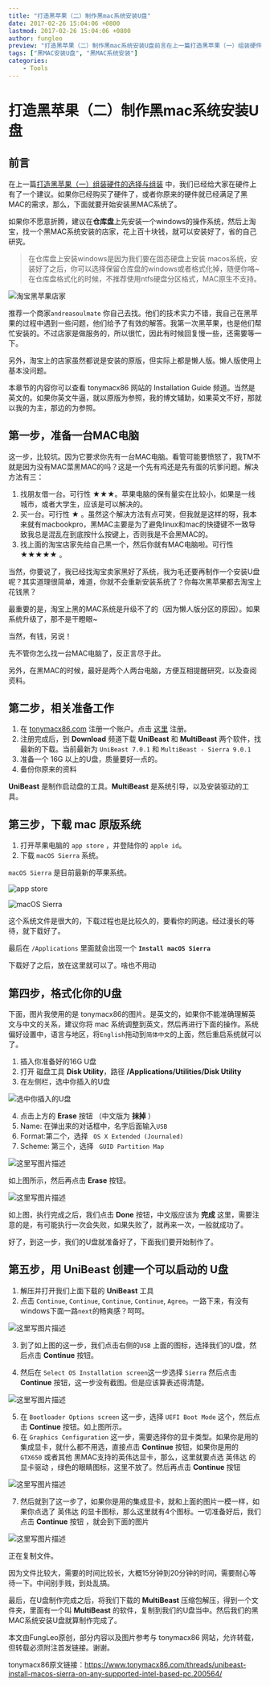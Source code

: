 ```yaml
---
title: "打造黑苹果（二）制作黑mac系统安装U盘"
date: 2017-02-26 15:04:06 +0800
lastmod: 2017-02-26 15:04:06 +0800
author: fungleo
preview: "打造黑苹果（二）制作黑mac系统安装U盘前言在上一篇打造黑苹果（一）组装硬件的选择与组装中，我们已经给大家在硬件上有了一个建议。如果你已经购买了硬件了，或者你原来的硬件就已经满足了黑MAC的需求，那么，下面就要开始安装黑MAC系统了。如果你不愿意折腾，建议在仓库盘上先安装一个windows的操作系统，然后上淘宝，找一个黑MAC系统安装的店家，花上百十块钱，就可以安装好了，省的自己研究。在仓库"
tags: ["黑MAC安装U盘", "黑MAC系统安装"]
categories:
    - Tools
---
```


# 打造黑苹果（二）制作黑mac系统安装U盘

## 前言

在上一篇[打造黑苹果（一）组装硬件的选择与组装](http://blog.csdn.net/FungLeo/article/details/57412461) 中，我们已经给大家在硬件上有了一个建议。如果你已经购买了硬件了，或者你原来的硬件就已经满足了黑MAC的需求，那么，下面就要开始安装黑MAC系统了。

如果你不愿意折腾，建议在**仓库盘**上先安装一个windows的操作系统，然后上淘宝，找一个黑MAC系统安装的店家，花上百十块钱，就可以安装好了，省的自己研究。

> 在仓库盘上安装windows是因为我们要在固态硬盘上安装 macos系统，安装好了之后，你可以选择保留仓库盘的windows或者格式化掉，随便你咯~在仓库盘格式化的时候，不推荐使用ntfs硬盘分区格式，MAC原生不支持。

![淘宝黑苹果店家](http://img.blog.csdn.net/20170226135516820?watermark/2/text/aHR0cDovL2Jsb2cuY3Nkbi5uZXQvRnVuZ0xlbw==/font/5a6L5L2T/fontsize/400/fill/I0JBQkFCMA==/dissolve/70/gravity/SouthEast)

推荐一个商家`andreasoulmate` 你自己去找。他们的技术实力不错，我自己在黑苹果的过程中遇到一些问题，他们给予了有效的解答。我第一次黑苹果，也是他们帮忙安装的。不过店家是做服务的，所以很忙，因此有时候回复慢一些，还需要等一下。

另外，淘宝上的店家虽然都说是安装的原版，但实际上都是懒人版。懒人版使用上基本没问题。

本章节的内容你可以查看 tonymacx86 网站的 Installation Guide 频道。当然是英文的。如果你英文牛逼，就以原版为参照，我的博文辅助，如果英文不好，那就以我的为主，那边的为参照。

## 第一步，准备一台MAC电脑

这一步，比较坑。因为它要求你先有一台MAC电脑。看管可能要愤怒了，我TM不就是因为没有MAC菜黑MAC的吗？这是一个先有鸡还是先有蛋的坑爹问题。解决方法有三：

1. 找朋友借一台。可行性 ★★★。苹果电脑的保有量实在比较小，如果是一线城市，或者大学生，应该是可以解决的。
2. 买一台。可行性 ★ 。虽然这个解决方法有点可笑，但我就是这样的呀，我本来就有macbookpro，黑MAC主要是为了避免linux和mac的快捷键不一致导致我总是混乱在到底按什么按键上，否则我是不会黑MAC的。
3. 找上面的淘宝店家先给自己黑一个，然后你就有MAC电脑啦。可行性 ★★★★★ 。

当然，你要说了，我已经找淘宝卖家黑好了系统，我为毛还要再制作一个安装U盘呢？其实道理很简单，难道，你就不会重新安装系统了？你每次黑苹果都去淘宝上花钱黑？

最重要的是，淘宝上黑的MAC系统是升级不了的（因为懒人版分区的原因）。如果系统升级了，那不是干瞪眼~

当然，有钱，另说！

先不管你怎么找一台MAC电脑了，反正言尽于此。

另外，在黑MAC的时候，最好是两个人两台电脑，方便互相提醒研究，以及查阅资料。

## 第二步，相关准备工作

1. 在 [tonymacx86.com](http://www.tonymacx86.com) 注册一个账户。点击 [这里](https://tonymacx86.com/login/login) 注册。
2. 注册完成后，到 **Download** 频道下载 **UniBeast** 和 **MultiBeast** 两个软件，找最新的下载。当前最新为 `UniBeast 7.0.1` 和 `MultiBeast - Sierra 9.0.1`
3. 准备一个 16G 以上的U盘，质量要好一点的。
4. 备份你原来的资料

**UniBeast** 是制作启动盘的工具。**MultiBeast** 是系统引导，以及安装驱动的工具。

## 第三步，下载 mac 原版系统

1. 打开苹果电脑的 `app store` ，并登陆你的 `apple id`。
2. 下载 `macOS Sierra` 系统。

`macOS Sierra` 是目前最新的苹果系统。

![app store](http://img.blog.csdn.net/20170226142422765?watermark/2/text/aHR0cDovL2Jsb2cuY3Nkbi5uZXQvRnVuZ0xlbw==/font/5a6L5L2T/fontsize/400/fill/I0JBQkFCMA==/dissolve/70/gravity/SouthEast)

![macOS Sierra](http://img.blog.csdn.net/20170226142607405?watermark/2/text/aHR0cDovL2Jsb2cuY3Nkbi5uZXQvRnVuZ0xlbw==/font/5a6L5L2T/fontsize/400/fill/I0JBQkFCMA==/dissolve/70/gravity/SouthEast)

这个系统文件是很大的，下载过程也是比较久的，要看你的网速。经过漫长的等待，就下载好了。

最后在 `/Applications` 里面就会出现一个 **`Install macOS Sierra`**

下载好了之后，放在这里就可以了。啥也不用动

## 第四步，格式化你的U盘

下面，图片我使用的是 tonymacx86的图片。是英文的，如果你不能准确理解英文与中文的关系，建议你将 mac 系统调整到英文，然后再进行下面的操作。系统偏好设置中，语言与地区，将`English`拖动到`简体中文`的上面，然后重启系统就可以了。

1. 插入你准备好的16G U盘
2. 打开 磁盘工具 **Disk Utility**，路径 **/Applications/Utilities/Disk Utility**
3. 在左侧栏，选中你插入的U盘

![选中你插入的U盘](http://img.blog.csdn.net/20170226143520905?watermark/2/text/aHR0cDovL2Jsb2cuY3Nkbi5uZXQvRnVuZ0xlbw==/font/5a6L5L2T/fontsize/400/fill/I0JBQkFCMA==/dissolve/70/gravity/SouthEast)

4. 点击上方的 **Erase** 按钮 （中文版为 **抹掉** ）
5. Name: 在弹出来的对话框中，名字后面输入`USB`
6. Format:第二个，选择 ` OS X Extended (Journaled)`
7. Scheme: 第三个，选择 ` GUID Partition Map`

![这里写图片描述](http://img.blog.csdn.net/20170226143840301?watermark/2/text/aHR0cDovL2Jsb2cuY3Nkbi5uZXQvRnVuZ0xlbw==/font/5a6L5L2T/fontsize/400/fill/I0JBQkFCMA==/dissolve/70/gravity/SouthEast)

如上图所示，然后再点击 **Erase** 按钮。

![这里写图片描述](http://img.blog.csdn.net/20170226144303291?watermark/2/text/aHR0cDovL2Jsb2cuY3Nkbi5uZXQvRnVuZ0xlbw==/font/5a6L5L2T/fontsize/400/fill/I0JBQkFCMA==/dissolve/70/gravity/SouthEast)

如上图，执行完成之后，我们点击 **Done** 按钮，中文版应该为 **完成**
这里，需要注意的是，有可能执行一次会失败，如果失败了，就再来一次，一般就成功了。

好了，到这一步，我们的U盘就准备好了，下面我们要开始制作了。

## 第五步，用 UniBeast 创建一个可以启动的 U盘

1. 解压并打开我们上面下载的 **UniBeast** 工具
2. 点击 `Continue`, `Continue`, `Continue`, `Continue`, `Agree`。一路下来，有没有windows下面一路`next`的畅爽感？呵呵。

![这里写图片描述](http://img.blog.csdn.net/20170226144854440?watermark/2/text/aHR0cDovL2Jsb2cuY3Nkbi5uZXQvRnVuZ0xlbw==/font/5a6L5L2T/fontsize/400/fill/I0JBQkFCMA==/dissolve/70/gravity/SouthEast)

3. 到了如上图的这一步，我们点击右侧的`USB` 上面的图标，选择我们的U盘，然后点击 **Continue** 按钮。

4. 然后在 `Select OS Installation screen`这一步选择 `Sierra` 然后点击  **Continue** 按钮，这一步没有截图。但是应该算表述得清楚。

![这里写图片描述](http://img.blog.csdn.net/20170226144826633?watermark/2/text/aHR0cDovL2Jsb2cuY3Nkbi5uZXQvRnVuZ0xlbw==/font/5a6L5L2T/fontsize/400/fill/I0JBQkFCMA==/dissolve/70/gravity/SouthEast)

5. 在 `Bootloader Options screen` 这一步，选择 `UEFI Boot Mode` 这个，然后点击  **Continue** 按钮。如上图所示。
6. 在 `Graphics Configuration` 这一步，需要选择你的显卡类型。如果你是用的集成显卡，就什么都不用选，直接点击 **Continue** 按钮，如果你是用的 `GTX650` 或者其他 黑MAC支持的英伟达显卡，那么，这里就要点选 英伟达 的显卡驱动 ，绿色的眼睛图标，这里不放了。然后再点击 **Continue** 按钮

![这里写图片描述](http://img.blog.csdn.net/20170226145603076?watermark/2/text/aHR0cDovL2Jsb2cuY3Nkbi5uZXQvRnVuZ0xlbw==/font/5a6L5L2T/fontsize/400/fill/I0JBQkFCMA==/dissolve/70/gravity/SouthEast)

7. 然后就到了这一步了，如果你是用的集成显卡，就和上面的图片一模一样，如果你点选了 英伟达 的显卡图标，那么这里就有4个图标。一切准备好后，我们点击  **Continue** 按钮 ，就会到下面的图片

![这里写图片描述](http://img.blog.csdn.net/20170226145807688?watermark/2/text/aHR0cDovL2Jsb2cuY3Nkbi5uZXQvRnVuZ0xlbw==/font/5a6L5L2T/fontsize/400/fill/I0JBQkFCMA==/dissolve/70/gravity/SouthEast)

正在复制文件。

因为文件比较大，需要的时间比较长，大概15分钟到20分钟的时间，需要耐心等待一下。中间别手贱，到处乱搞。

最后，在U盘制作完成之后，将我们下载的 **MultiBeast** 压缩包解压，得到一个文件夹，里面有一个叫 **MultiBeast** 的软件，复制到我们的U盘当中。然后我们的黑MAC系统安装U盘就算制作完成了。

本文由FungLeo原创，部分内容以及图片参考与 tonymacx86 网站，允许转载，但转载必须附注首发链接。谢谢。

tonymacx86原文链接：https://www.tonymacx86.com/threads/unibeast-install-macos-sierra-on-any-supported-intel-based-pc.200564/

